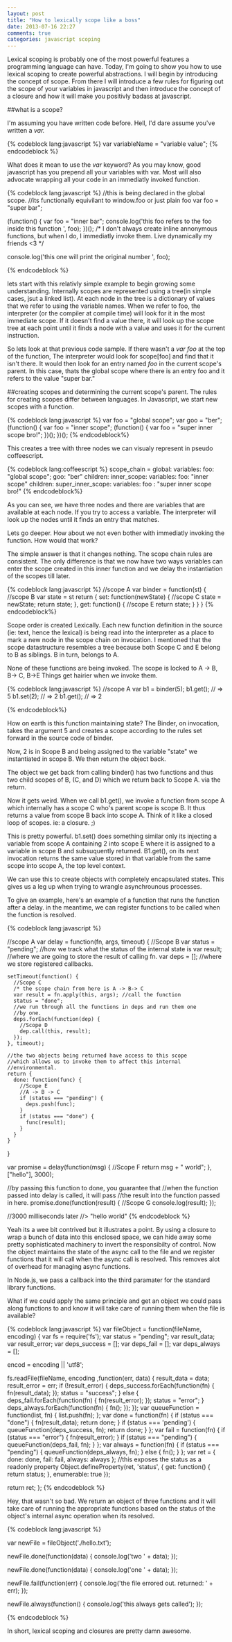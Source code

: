 ```yaml
---
layout: post
title: "How to lexically scope like a boss"
date: 2013-07-16 22:27
comments: true
categories: javascript scoping
---
```


Lexical scoping is probably one of the most powerful features a programming
language can have. Today, I'm going to show you how to use lexical scoping to 
create powerful abstractions. I will begin by introducing the concept of scope. 
From there I will introduce a few rules for figuring out the scope of your variables
in javascript and then introduce the concept of a closure and how it will make you
positivly badass at javascript.

##what is a scope?

I'm assuming you have written code before. Hell, I'd dare assume you've written a *var.*

{% codeblock lang:javascript %}
var variableName = "variable value";
{% endcodeblock %}

What does it mean to use the *var* keyword? As you may know, good javascript has you 
prepend all your variables with var. Most will also advocate wrapping all your code in
an immediatly invoked function.

{% codeblock lang:javascript %}
//this is being declared in the global scope.
//its functionally equivilant to window.foo or just plain foo
var foo = "super bar";

(function() {
  var foo = "inner bar";
  console.log('this foo refers to the foo inside this function ', foo);
})();
/* I don't always create inline annonymous functions, but when I do, I
immediatly invoke them. Live dynamically my friends <3 */

console.log('this one will print the original number ', foo);

{% endcodeblock %}

lets start with this relativly simple example to begin growing some understanding.
Internally scopes are represented using a tree(in simple cases, jsut a linked list). 
At each node in the tree is a dictionary of values that we refer to using the variable 
names. When we refer to foo, the interpreter (or the compiler at compile time) will look for
it in the most immediate scope. If it doesn't find a value there, it will look up the scope
tree at each point until it finds a node with a value and uses it for the current instruction.

So lets look at that previous code sample. If there wasn't a *var foo* at the top of the function,
The interpreter would look for scope[foo] and find that it isn't there. It would then look for an
entry named *foo* in the current scope's parent. In this case, thats the global scope where
there is an entry foo and it refers to the value "super bar."

##creating scopes and determining the current scope's parent.
The rules for creating scopes differ between languages. In Javascript, we start new scopes with a
function.

{% codeblock lang:javascript %}
var foo = "global scope";
var goo = "ber";
(function() {
  var foo = "inner scope";
  (function() {
    var foo = "super inner scope bro!";
  })();
})();
{% endcodeblock%}

This creates a tree with three nodes we can visualy represent
in pseudo coffeescript.

{% codeblock lang:coffeescript %}
 scope_chain = global:
                  variables:
                    foo: "global scope";
                    goo: "ber"
                  children:
                    inner_scope:
                      variables:
                        foo: "inner scope"
                      children:
                        super_inner_scope:
                          variables:
                            foo : "super inner scope bro!"
{% endcodeblock%}

As you can see, we have three nodes and there are variables that are available 
at each node. If you try to access a variable. The interpreter will look up the nodes
until it finds an entry that matches.

Lets go deeper. How about we not even bother with immediatly invoking the function.
How would that work?

The simple answer is that it changes nothing. The scope chain rules are consistent. The only difference
is that we now have two ways variables can enter the scope created in this inner function and we
delay the instantiation of the scopes till later.

{% codeblock lang:javascript %}
  //scope A
  var binder = function(st) {
    //scope B
    var state = st
    return {
      set: function(newState) {
        //scope C
        state = newState;
        return state;
      },
      get: function() {
        //scope E
        return state;
      }
    }
  }
{% endcodeblock%}

Scope order is created Lexically. Each new function definition in the source (ie: text, hence the lexical) 
is being read into the interpreter as a place to mark a new node in the scope chain on invocation. 
I mentioned that the scope datastructure resembles a tree because both Scope C and E 
belong to B as siblings. B in turn, belongs to A.

None of these functions are being invoked. The scope is locked to A -> B, B-> C, B->E
Things get hairier when we invoke them.

{% codeblock lang:javascript %}
  //scope A
  var b1 = binder(5);
  b1.get();   // => 5
  b1.set(2); // => 2
  b1.get(); // => 2

{% endcodeblock%}

How on earth is this function maintaining state? The Binder, on invocation, takes the argument 5 
and creates a scope according to the rules set forward in the source code of binder. 

Now, 2 is in Scope B and being assigned to the variable "state" we instantiated in scope B.
We then return the object back. 

The object we get back from calling binder()  has two functions and thus two child 
scopes of B, (C, and D) which  we return back to Scope A. via the return.

Now it gets weird. When we call b1.get(), we invoke a function from scope A
which internally has a scope C who's parent scope is scope B. It thus returns a value from scope B 
back into scope A. Think of it like a closed loop of scopes. ie: a closure. ;)

This is pretty powerful. b1.set() does something similar only its injecting a variable from scope
A containing 2 into scope E where it is assigned to a variable in scope B and subsuquently returned. 
B1.get(), on its next invocation returns the same value stored in that variable from the same scope
into scope A, the top level context.
 
We can use this to create objects with completely encapsulated states.
This gives us a leg up when trying to wrangle asynchrounous processes.

To give an example, here's an example of a function that runs the function after a delay.
in the meantime, we can register functions to be called when the function is resolved.

{% codeblock lang:javascript %}

  //scope A
  var delay = function(fn, args, timeout) {
    //Scope B
    var status = "pending"; //how we track what the status of the internal state is
    var result; //where we are going to store the result of calling fn.
    var deps = []; //where we store registered callbacks.
    
    setTimeout(function() {
      //Scope C
      /* the scope chain from here is A -> B-> C
      var result = fn.apply(this, args); //call the function
      status = "done";
      //we run through all the functions in deps and run them one
      //by one.
      deps.forEach(function(dep) {
        //Scope D
        dep.call(this, result);
      });
    }, timeout);

    //the two objects being returned have access to this scope
    //which allows us to invoke them to affect this internal 
    //environmental.
    return {
      done: function(func) {
        //Scope E
        //A -> B -> C
        if (status === "pending") {
          deps.push(func);
        }
        if (status === "done") {
          func(result);
        }
      }
    }
  }

  
  var promise = delay(function(msg) {
    //Scope F
    return msg + " world";
  }, ["hello"], 3000);

  //by passing this function to done, you guarantee that
  //when the function passed into delay is called, it will pass
  //the result into the function passed in here.
  promise.done(function(result) {
    //Scope G
    console.log(result);
  });

  //3000 milliseconds later
  //> "hello world"
{% endcodeblock %}

Yeah its a wee bit contrived but it illustrates a point. By using a closure to wrap a 
bunch of data into this enclosed space, we can hide away some
pretty sophisticated machinery to invert the responsibilty of control. Now the 
object maintains the state of the async call to the file and we register functions 
that it will call when the async call is resolved. This removes alot of overhead for managing
async functions.

In Node.js, we pass a callback into the third paramater  for the standard library functions. 

What if we could apply the same principle and get an object we could pass along functions to 
and know it will take care of running them when the file is available?

{% codeblock lang:javascript %}
var fileObject = function(fileName, encoding) {
  var fs = require('fs');
  var status = "pending";
  var result_data;
  var result_error;
  var deps_success = [];
  var deps_fail = [];
  var deps_always = [];

  encod = encoding || 'utf8';

  fs.readFile(fileName, encoding ,function(err, data) {
    result_data = data;
    result_error = err;
    if (!result_error) {
      deps_success.forEach(function(fn) {
        fn(result_data);
      });
      status = "success";
    } else {
      deps_fail.forEach(function(fn) {
        fn(result_error);
      });
      status = "error";
    }
    deps_always.forEach(function(fn) {
      fn();
    });
  });
  var queueFunction = function(list, fn) {
    list.push(fn);
  };
  var done = function(fn) {
    if (status === "done") {
      fn(result_data);
      return done;
    }
    if (status === 'pending') {
      queueFunction(deps_success, fn);
      return done;
    }
  };
  var fail = function(fn) {
    if (status === "error") {
      fn(result_error);
    }
    if (status === "pending") {
      queueFunction(deps_fail, fn);
    }
  };
  var always = function(fn) {
    if (status === "pending") {
      queueFunction(deps_always, fn);
    } else {
      fn();
    }
  };
  var ret = {
    done: done,
    fail: fail,
    always: always
  };
  //this exposes the status as a readonly property
  Object.defineProperty(ret, 'status', {
    get: function() {
      return status;
    },
    enumerable: true
  });

  return ret;
};
{% endcodeblock %}

Hey, that wasn't so bad. We return an object of three functions and 
it will take care of running the appropriate functions based on the
status of the object's internal async operation when its resolved.

{% codeblock lang:javascript %}

var newFile = fileObject('./hello.txt');

newFile.done(function(data) {
  console.log('two ' + data);
});

newFile.done(function(data) {
  console.log('one ' + data);
});

newFile.fail(function(err) {
  console.log('the file errored out. returned: ' + err);
});

newFile.always(function() {
  console.log('this always gets called');
});

{% endcodeblock %}

In short, lexical scoping and closures are pretty damn awesome.




